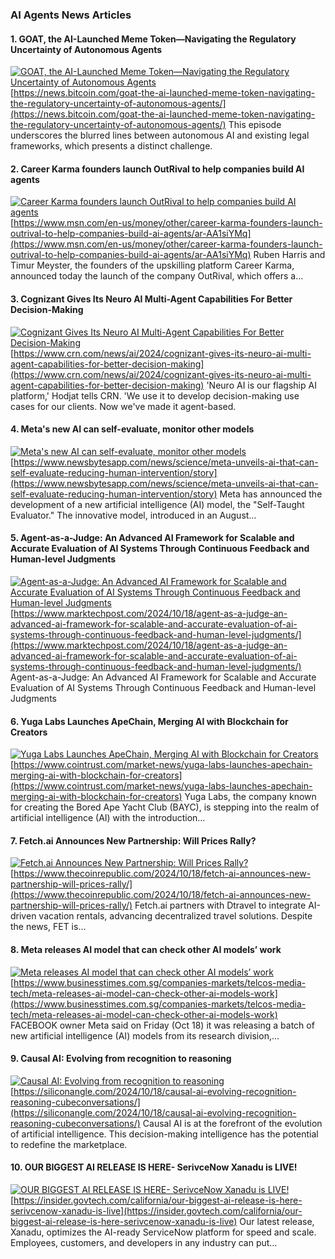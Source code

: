 ### AI Agents News Articles

#### 1. GOAT, the AI-Launched Meme Token—Navigating the Regulatory Uncertainty of Autonomous Agents
[![GOAT, the AI-Launched Meme Token—Navigating the Regulatory Uncertainty of Autonomous Agents](https://encrypted-tbn0.gstatic.com/images?q=tbn:ANd9GcSmRbt5Vd1FflB3v8UT6vGmau-P4vyCx4N8JNx2FlaSsPVPNwNPtNWNuEgeAA&s)](https://news.bitcoin.com/goat-the-ai-launched-meme-token-navigating-the-regulatory-uncertainty-of-autonomous-agents/)
[https://news.bitcoin.com/goat-the-ai-launched-meme-token-navigating-the-regulatory-uncertainty-of-autonomous-agents/](https://news.bitcoin.com/goat-the-ai-launched-meme-token-navigating-the-regulatory-uncertainty-of-autonomous-agents/)
This episode underscores the blurred lines between autonomous AI and existing legal frameworks, which presents a distinct challenge.

#### 2. Career Karma founders launch OutRival to help companies build AI agents
[![Career Karma founders launch OutRival to help companies build AI agents](https://encrypted-tbn0.gstatic.com/images?q=tbn:ANd9GcR51KZ8u99k5pgiDZt-Fr3eVEfQ2KRkCigLRdHl9fUfAekCU7SynKB7lD2KEQ&s)](https://www.msn.com/en-us/money/other/career-karma-founders-launch-outrival-to-help-companies-build-ai-agents/ar-AA1siYMq)
[https://www.msn.com/en-us/money/other/career-karma-founders-launch-outrival-to-help-companies-build-ai-agents/ar-AA1siYMq](https://www.msn.com/en-us/money/other/career-karma-founders-launch-outrival-to-help-companies-build-ai-agents/ar-AA1siYMq)
Ruben Harris and Timur Meyster, the founders of the upskilling platform Career Karma, announced today the launch of the company OutRival, which offers a…

#### 3. Cognizant Gives Its Neuro AI Multi-Agent Capabilities For Better Decision-Making
[![Cognizant Gives Its Neuro AI Multi-Agent Capabilities For Better Decision-Making](https://encrypted-tbn0.gstatic.com/images?q=tbn:ANd9GcTE3gK9cR-l1qt0s-JqtC-AsWqoqewdbyMLAlEEKss1f3w9p1EJOa6XiTI-vw&s)](https://www.crn.com/news/ai/2024/cognizant-gives-its-neuro-ai-multi-agent-capabilities-for-better-decision-making)
[https://www.crn.com/news/ai/2024/cognizant-gives-its-neuro-ai-multi-agent-capabilities-for-better-decision-making](https://www.crn.com/news/ai/2024/cognizant-gives-its-neuro-ai-multi-agent-capabilities-for-better-decision-making)
'Neuro AI is our flagship AI platform,' Hodjat tells CRN. 'We use it to develop decision-making use cases for our clients. Now we've made it agent-based.

#### 4. Meta's new AI can self-evaluate, monitor other models
[![Meta's new AI can self-evaluate, monitor other models](https://encrypted-tbn0.gstatic.com/images?q=tbn:ANd9GcRkeAAh2rxAy8dkFUBQOO3BzLApnMvmmYAFXA-yEvbNzQYHwKPnQ2WxfudPCQ&s)](https://www.newsbytesapp.com/news/science/meta-unveils-ai-that-can-self-evaluate-reducing-human-intervention/story)
[https://www.newsbytesapp.com/news/science/meta-unveils-ai-that-can-self-evaluate-reducing-human-intervention/story](https://www.newsbytesapp.com/news/science/meta-unveils-ai-that-can-self-evaluate-reducing-human-intervention/story)
Meta has announced the development of a new artificial intelligence (AI) model, the "Self-Taught Evaluator." The innovative model, introduced in an August…

#### 5. Agent-as-a-Judge: An Advanced AI Framework for Scalable and Accurate Evaluation of AI Systems Through Continuous Feedback and Human-level Judgments
[![Agent-as-a-Judge: An Advanced AI Framework for Scalable and Accurate Evaluation of AI Systems Through Continuous Feedback and Human-level Judgments](https://encrypted-tbn0.gstatic.com/images?q=tbn:ANd9GcTvl_C7J05mg4Vnr5umV2wpQzMLZbWeIsHU3po5r5kuNDkOhqp-ArIjdQToQQ&s)](https://www.marktechpost.com/2024/10/18/agent-as-a-judge-an-advanced-ai-framework-for-scalable-and-accurate-evaluation-of-ai-systems-through-continuous-feedback-and-human-level-judgments/)
[https://www.marktechpost.com/2024/10/18/agent-as-a-judge-an-advanced-ai-framework-for-scalable-and-accurate-evaluation-of-ai-systems-through-continuous-feedback-and-human-level-judgments/](https://www.marktechpost.com/2024/10/18/agent-as-a-judge-an-advanced-ai-framework-for-scalable-and-accurate-evaluation-of-ai-systems-through-continuous-feedback-and-human-level-judgments/)
Agent-as-a-Judge: An Advanced AI Framework for Scalable and Accurate Evaluation of AI Systems Through Continuous Feedback and Human-level Judgments

#### 6. Yuga Labs Launches ApeChain, Merging AI with Blockchain for Creators
[![Yuga Labs Launches ApeChain, Merging AI with Blockchain for Creators](https://encrypted-tbn0.gstatic.com/images?q=tbn:ANd9GcR4N7Bjgqs-wfyMPtDtUCKoBEeEJo_IADQmIdYrF7AqG5Y9dsTqyyoFUD-Tjw&s)](https://www.cointrust.com/market-news/yuga-labs-launches-apechain-merging-ai-with-blockchain-for-creators)
[https://www.cointrust.com/market-news/yuga-labs-launches-apechain-merging-ai-with-blockchain-for-creators](https://www.cointrust.com/market-news/yuga-labs-launches-apechain-merging-ai-with-blockchain-for-creators)
Yuga Labs, the company known for creating the Bored Ape Yacht Club (BAYC), is stepping into the realm of artificial intelligence (AI) with the introduction…

#### 7. Fetch.ai Announces New Partnership: Will Prices Rally?
[![Fetch.ai Announces New Partnership: Will Prices Rally?](https://encrypted-tbn0.gstatic.com/images?q=tbn:ANd9GcQKt2CFRcMMZjiA_9PvwlH22UwT-jgVtlK_7c7xtXDmJOcm_tp7gwo1fe9Gsw&s)](https://www.thecoinrepublic.com/2024/10/18/fetch-ai-announces-new-partnership-will-prices-rally/)
[https://www.thecoinrepublic.com/2024/10/18/fetch-ai-announces-new-partnership-will-prices-rally/](https://www.thecoinrepublic.com/2024/10/18/fetch-ai-announces-new-partnership-will-prices-rally/)
Fetch.ai partners with Dtravel to integrate AI-driven vacation rentals, advancing decentralized travel solutions. Despite the news, FET is…

#### 8. Meta releases AI model that can check other AI models’ work
[![Meta releases AI model that can check other AI models’ work](https://encrypted-tbn0.gstatic.com/images?q=tbn:ANd9GcRmhJks8iOIv_OR3Xv077EErNFFrdducNzzDpSJTiIRcxEA2ynxw3GQfp3jWg&s)](https://www.businesstimes.com.sg/companies-markets/telcos-media-tech/meta-releases-ai-model-can-check-other-ai-models-work)
[https://www.businesstimes.com.sg/companies-markets/telcos-media-tech/meta-releases-ai-model-can-check-other-ai-models-work](https://www.businesstimes.com.sg/companies-markets/telcos-media-tech/meta-releases-ai-model-can-check-other-ai-models-work)
FACEBOOK owner Meta said on Friday (Oct 18) it was releasing a batch of new artificial intelligence (AI) models from its research division,…

#### 9. Causal AI: Evolving from recognition to reasoning
[![Causal AI: Evolving from recognition to reasoning](https://encrypted-tbn0.gstatic.com/images?q=tbn:ANd9GcQ_R9RQjJLa6dpe-5x0-mEK284FuQ9JBm1BZTiIfMMre5wl8r4SkN6qQBfbhw&s)](https://siliconangle.com/2024/10/18/causal-ai-evolving-recognition-reasoning-cubeconversations/)
[https://siliconangle.com/2024/10/18/causal-ai-evolving-recognition-reasoning-cubeconversations/](https://siliconangle.com/2024/10/18/causal-ai-evolving-recognition-reasoning-cubeconversations/)
Causal AI is at the forefront of the evolution of artificial intelligence. This decision-making intelligence has the potential to redefine the marketplace.

#### 10. OUR BIGGEST AI RELEASE IS HERE- SerivceNow Xanadu is LIVE!
[![OUR BIGGEST AI RELEASE IS HERE- SerivceNow Xanadu is LIVE!](https://encrypted-tbn0.gstatic.com/images?q=tbn:ANd9GcRdznNTesXeHsZPDyx1P8-C9PAtWgLMgUhjsNx_Z3fnIGlgrpM7fDrE-wPMVg&s)](https://insider.govtech.com/california/our-biggest-ai-release-is-here-serivcenow-xanadu-is-live)
[https://insider.govtech.com/california/our-biggest-ai-release-is-here-serivcenow-xanadu-is-live](https://insider.govtech.com/california/our-biggest-ai-release-is-here-serivcenow-xanadu-is-live)
Our latest release, Xanadu, optimizes the AI-ready ServiceNow platform for speed and scale. Employees, customers, and developers in any industry can put…